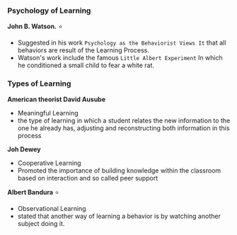 
### Psychology of Learning

 **John B. Watson.**  ⭐
 - Suggested in his work `Psychology as the Behaviorist Views It` that all behaviors are result of the Learning Process.
 - Watson's work include the famous `Little Albert Experiment` In which he conditioned a small child to fear a white rat.

### Types of Learning

**American theorist David Ausube**
- Meaningful Learning
- the type of learning in which a student relates the new information to the one he already has, adjusting and reconstructing both information in this process

**Joh Dewey**
- Cooperative Learning
- Promoted the importance of building knowledge within the classroom based on interaction and so called peer support

**Albert Bandura** ⭐
- Observational Learning
- stated that another way of learning a behavior is by watching another subject doing it.

